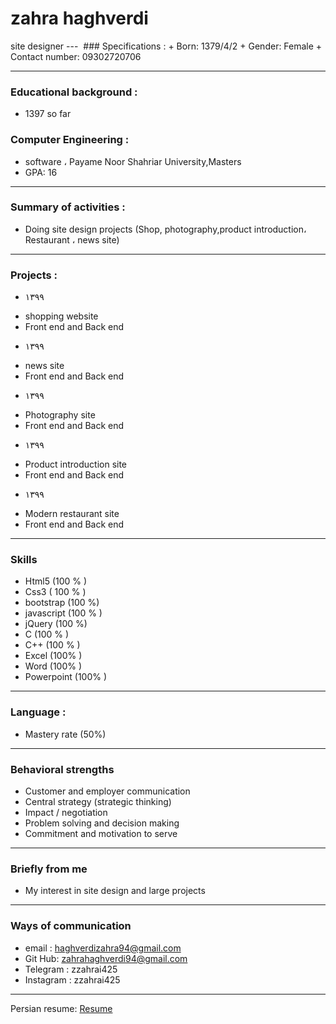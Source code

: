 <h1>zahra haghverdi</h1>
site designer
---
<img src="">
### Specifications :
+ Born: 1379/4/2
+ Gender: Female 
+ Contact number: 09302720706

---
### Educational background : 

+ 1397 so far 

### Computer Engineering :

+ software ، Payame Noor Shahriar University,Masters
+ GPA: 16

---
### Summary of activities :

+ Doing site design projects (Shop, photography,product introduction، Restaurant ،
news site) 

---
### Projects :
+ ۱۳۹۹ 
- shopping website
- Front end and Back end

+ ۱۳۹۹ 
- news site
- Front end and Back end

+ ۱۳۹۹ 
- Photography site
- Front end and Back end

+ ۱۳۹۹ 
- Product introduction site
- Front end and Back end

+ ۱۳۹۹ 
- Modern restaurant site
- Front end and Back end

---
### Skills

+ Html5 (100 % )
+ Css3 ( 100 % )
+ bootstrap (100 %)
+ javascript (100 % )
+ jQuery (100 %)
+ C (100 % )
+ C++ (100 % )
+ Excel (100% )
+ Word  (100% )
+ Powerpoint (100% )

---
### Language :

+ Mastery rate (50%)

---
### Behavioral strengths

+ Customer and employer communication
+  Central strategy (strategic thinking)
+ Impact / negotiation
+ Problem solving and decision making
+ Commitment and motivation to serve

---
### Briefly from me

+ My interest in site design and large projects 

---
### Ways of communication

+ email : haghverdizahra94@gmail.com
+ Git Hub: zahrahaghverdi94@gmail.com
+ Telegram : zzahrai425
+ Instagram : zzahrai425

---
Persian resume: <a href="https://haghverdizahra94.github.io/zahrahaghverdi/"> Resume </a>
